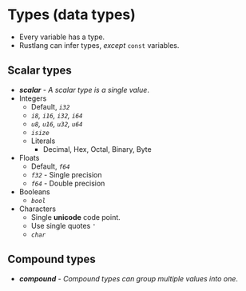 # Types (data types)

- Every variable has a type. 
- Rustlang can infer types, _except_ `const` variables.

## Scalar types

- **_scalar_** - _A scalar type is a single value_.
- Integers 
    - Default, _`i32`_
    - _`i8`, `i16`, `i32`, `i64`_
    - _`u8`, `u16`, `u32`, `u64`_
    - _`isize`_
    - Literals
        + Decimal, Hex, Octal, Binary, Byte
- Floats
    - Default, _`f64`_
    - _`f32`_ - Single precision
    - _`f64`_ - Double precision
- Booleans
    - _`bool`_
- Characters
    - Single **unicode** code point.
    - Use single quotes `'`
    - _`char`_

## Compound types

- **_compound_** - _Compound types can group multiple values into one_.
